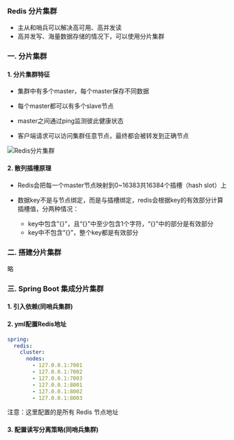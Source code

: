 ### Redis 分片集群
* 主从和哨兵可以解决高可用、高并发读
* 高并发写、海量数据存储的情况下，可以使用分片集群


### 一. 分片集群 
#### 1. 分片集群特征

* 集群中有多个master，每个master保存不同数据

* 每个master都可以有多个slave节点

* master之间通过ping监测彼此健康状态

* 客户端请求可以访问集群任意节点，最终都会被转发到正确节点

![Redis分片集群](https://fgq233.github.io/imgs/springcloud/redis4.png)


#### 2. 散列插槽原理
* Redis会把每一个master节点映射到0~16383共16384个插槽（hash slot）上


* 数据key不是与节点绑定，而是与插槽绑定，redis会根据key的有效部分计算插槽值，分两种情况：

    * key中包含"{}"，且“{}”中至少包含1个字符，“{}”中的部分是有效部分
    * key中不包含“{}”，整个key都是有效部分



 

### 二. 搭建分片集群
略


### 三. Spring Boot 集成分片集群 
#### 1. 引入依赖(同哨兵集群)
#### 2. yml配置Redis地址
```yaml
spring:
  redis:
    cluster:
      nodes:
        - 127.0.0.1:7001
        - 127.0.0.1:7002
        - 127.0.0.1:7003
        - 127.0.0.1:8001
        - 127.0.0.1:8002
        - 127.0.0.1:8003
```

注意：这里配置的是所有 Redis 节点地址

#### 3. 配置读写分离策略(同哨兵集群)

